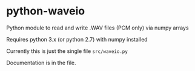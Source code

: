 # python-waveio
Python module to read and write .WAV files (PCM only) via numpy arrays

Requires python 3.x (or python 2.7) with numpy installed

Currently this is just the single file `src/waveio.py`

Documentation is in the file.

